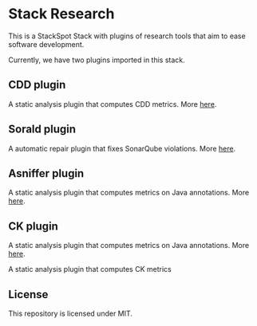 # Stack Research

This is a StackSpot Stack with plugins of research tools that aim to ease software development.

Currently, we have two plugins imported in this stack.

## CDD plugin

A static analysis plugin that computes CDD metrics. More [here](https://github.com/gustavopintozup/plugin-cdd-java).

## Sorald plugin

A automatic repair plugin that fixes SonarQube violations. More [here](https://github.com/gustavopintozup/plugin-sorald).

## Asniffer plugin

A static analysis plugin that computes metrics on Java annotations. More [here](https://github.com/gustavopintozup/asniffer).


## CK plugin

A static analysis plugin that computes metrics on Java annotations. More [here](https://github.com/gustavopintozup/asniffer).

A static analysis plugin that computes CK metrics

## License

This repository is licensed under MIT.